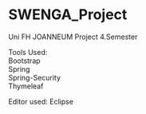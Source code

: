 # SWENGA_Project

Uni FH JOANNEUM Project
4.Semester

Tools Used: 
<br>Bootstrap
<br>Spring
<br>Spring-Security
<br>Thymeleaf


Editor used: Eclipse
